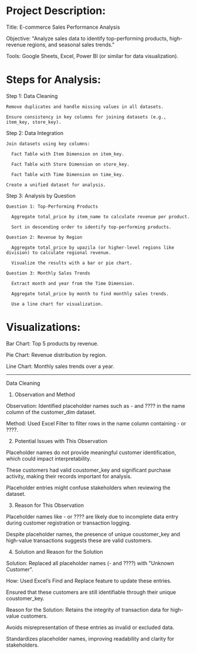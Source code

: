 # Project Description:
  Title: E-commerce Sales Performance Analysis
  
  Objective: "Analyze sales data to identify top-performing products, high-revenue regions, and seasonal sales trends."
  
  Tools: Google Sheets, Excel, Power BI (or similar for data visualization).

# Steps for Analysis:
  
  Step 1: Data Cleaning
    
    Remove duplicates and handle missing values in all datasets.
    
    Ensure consistency in key columns for joining datasets (e.g., item_key, store_key).
  Step 2: Data Integration
    
    Join datasets using key columns:
      
      Fact Table with Item Dimension on item_key.
      
      Fact Table with Store Dimension on store_key.
      
      Fact Table with Time Dimension on time_key.
   
    Create a unified dataset for analysis.

  Step 3: Analysis by Question
    
    Question 1: Top-Performing Products
      
      Aggregate total_price by item_name to calculate revenue per product.
      
      Sort in descending order to identify top-performing products.
    
    Question 2: Revenue by Region
      
      Aggregate total_price by upazila (or higher-level regions like division) to calculate regional revenue.
      
      Visualize the results with a bar or pie chart.
    
    Question 3: Monthly Sales Trends
      
      Extract month and year from the Time Dimension.
      
      Aggregate total_price by month to find monthly sales trends.
      
      Use a line chart for visualization.

# Visualizations:
Bar Chart: Top 5 products by revenue.

Pie Chart: Revenue distribution by region.

Line Chart: Monthly sales trends over a year.


------------------------------------------------------------------------------------------------------------------------
Data Cleaning

1. Observation and Method

  Observation: Identified placeholder names such as - and ???? in the name column of the customer_dim dataset.

  Method: Used Excel Filter to filter rows in the name column containing - or ????.

2. Potential Issues with This Observation

  Placeholder names do not provide meaningful customer identification, which could impact interpretability.

  These customers had valid coustomer_key and significant purchase activity, making their records important for analysis.

  Placeholder entries might confuse stakeholders when reviewing the dataset.

3. Reason for This Observation

  Placeholder names like - or ???? are likely due to incomplete data entry during customer registration or transaction logging.

  Despite placeholder names, the presence of unique coustomer_key and high-value transactions suggests these are valid customers.

4. Solution and Reason for the Solution

  Solution: Replaced all placeholder names (- and ????) with "Unknown Customer".

  How: Used Excel’s Find and Replace feature to update these entries.

  Ensured that these customers are still identifiable through their unique coustomer_key.

Reason for the Solution:
  Retains the integrity of transaction data for high-value customers.

  Avoids misrepresentation of these entries as invalid or excluded data.

  Standardizes placeholder names, improving readability and clarity for stakeholders.
